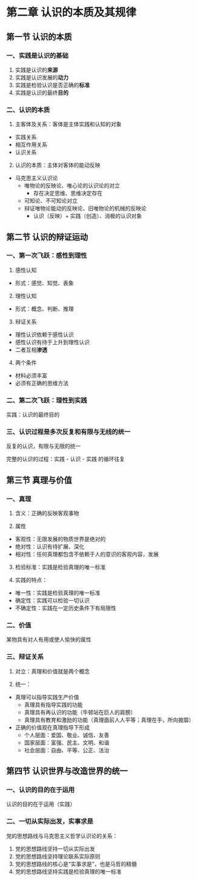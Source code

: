 # 第二章 认识的本质及其规律

## 第一节 认识的本质

### 一、实践是认识的基础

1. 实践是认识的**来源**
2. 实践是认识发展的**动力**
3. 实践是检验认识是否正确的**标准**
4. 实践是认识的最终**目的**

### 二、认识的本质

1. 主客体及关系：客体是主体实践和认知的对象
  - 实践关系
  - 相互作用关系
  - 认识关系

2. 认识的本质：主体对客体的能动反映
  - 马克思主义认识论
    - 唯物论的反映论、唯心论的认识论的对立
      - 存在决定思维、思维决定存在
    - 可知论、不可知论对立
    - 辩证唯物论能动的反映论、旧唯物论的机械的反映论
      - 认识（反映）+ 实践（创造）、消极的认识对象

## 第二节 认识的辩证运动

### 一、第一次飞跃：感性到理性

1. 感性认知
  - 形式：感觉、知觉、表象

2. 理性认知
  - 形式：概念、判断、推理

3. 辩证关系
  - 理性认识依赖于感性认识
  - 感性认识有待于上升到理性认识
  - 二者互相**渗透**

4. 两个条件
  - 材料必须丰富
  - 必须有正确的思维方法

### 二、第二次飞跃：理性到实践

实践：认识的最终目的

### 三、认识过程是多次反复和有限与无线的统一

反复的认识，有限与无限的统一

完整的认识的过程：实践 - 认识 - 实践 的循环往复

## 第三节 真理与价值

### 一、真理

1. 含义：正确的反映客观事物

2. 属性
  - 客观性：无限发展的物质世界是绝对的
  - 绝对性：认识有待扩展、深化
  - 相对性：任何真理都包含不依赖于人的意识的客观内容，发展

3. 检验标准：实践是检验真理的唯一标准

4. 实践的特点：
  - 唯一性：实践是检验真理的唯一标准
  - 确定性：实践可以检验一切认识
  - 不确定性：实践在一定历史条件下有局限性

### 二、价值

某物具有对人有用或使人愉快的属性

### 三、辩证关系

1. 对立：真理和价值就是两个概念

2. 统一：
  - 真理可以指导实践生产价值
    - 真理具有指导实践的功能
    - 真理具有再认识的功能（牛顿站在巨人的肩膀）
    - 真理具有教育和激励的功能（真理面前人人平等；真理在手，所向披靡）
  - 正确的价值观在真理指导下形成
    - 个人层面：爱国、敬业、诚信、友善
    - 国家层面：富强、民主、文明、和谐
    - 社会层面：自由、平等、公正、法治

## 第四节 认识世界与改造世界的统一

### 一、认识的目的在于运用

认识的目的在于运用（实践）

### 二、一切从实际出发，实事求是

党的思想路线与马克思主义哲学认识论的关系：

1. 党的思想路线坚持一切从实际出发
2. 党的思想路线坚持理论联系实际原则
3. 党的思想路线的核心是“实事求是”，也是马哲的精髓
4. 党的思想路线坚持实践是检验真理的唯一标准
